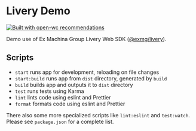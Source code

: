 # Livery Demo

[![Built with open-wc recommendations](https://img.shields.io/badge/built%20with-open--wc-blue.svg)](https://github.com/open-wc)

Demo use of Ex Machina Group Livery Web SDK ([@exmg/livery](https://www.npmjs.com/package/@exmg/livery)).

## Scripts

- `start` runs app for development, reloading on file changes
- `start:build` runs app from `dist` directory, generated by `build`
- `build` builds app and outputs it to `dist` directory
- `test` runs tests using Karma
- `lint` lints code using eslint and Prettier
- `format` formats code using eslint and Prettier

There also some more specialized scripts like `lint:eslint` and `test:watch`.
Please see `package.json` for a complete list.
